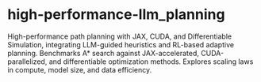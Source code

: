 # high-performance-llm_planning
High-performance path planning with JAX, CUDA, and Differentiable Simulation, integrating LLM-guided heuristics and RL-based adaptive planning. Benchmarks A* search against JAX-accelerated, CUDA-parallelized, and differentiable optimization methods. Explores scaling laws in compute, model size, and data efficiency.
